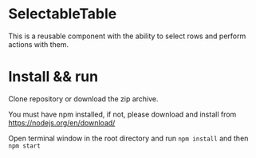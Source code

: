# SelectableTable

This is a reusable component with the ability to select rows and perform actions with them.

# Install && run

Clone repository or download the zip archive.

You must have npm installed, if not, please download and install from https://nodejs.org/en/download/

Open terminal window in the root directory and run ```npm install``` and then ```npm start```
